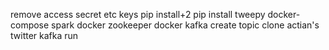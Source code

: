 remove access secret etc keys
pip install+2
pip install tweepy
docker-compose spark
docker zookeeper
docker kafka
create topic 
clone actian's twitter kafka
run
